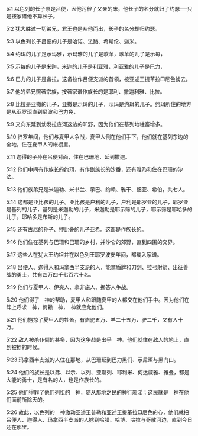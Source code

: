 <a id="1"></a>5:1  以色列的长子原是吕便，因他污秽了父亲的床，他长子的名分就归了约瑟──只是按家谱他不算长子。  

<a id="2"></a>5:2  犹大胜过一切弟兄，君王也是从他而出，长子的名分却归约瑟。  

<a id="3"></a>5:3  以色列长子吕便的儿子是哈诺、法路、希斯伦、迦米。  

<a id="4"></a>5:4  约珥的儿子是示玛雅，示玛雅的儿子是歌革，歌革的儿子是示每，  

<a id="5"></a>5:5  示每的儿子是米迦，米迦的儿子是利亚雅，利亚雅的儿子是巴力，  

<a id="6"></a>5:6  巴力的儿子是备拉。这备拉作吕便支派的首领，被亚述王提革拉□尼色掳去。  

<a id="7"></a>5:7  他的弟兄照著宗族，按著家谱作族长的是耶利、撒迦利雅、比拉。  

<a id="8"></a>5:8  比拉是亚撒的儿子，亚撒是示玛的儿子，示玛是约珥的儿子。约珥所住的地方是从亚罗珥直到尼波和巴力免，  

<a id="9"></a>5:9  又向东延到幼发拉底河这边的旷野，因为他们在基列地牲畜增多。  

<a id="10"></a>5:10  扫罗年间，他们与夏甲人争战，夏甲人倒在他们手下，他们就在基列东边的全地，住在夏甲人的帐棚里。  

<a id="11"></a>5:11  迦得的子孙在吕便对面，住在巴珊地，延到撒迦。  

<a id="12"></a>5:12  他们中间有作族长的约珥，有作副族长的沙番，还有雅乃和住在巴珊的沙法。  

<a id="13"></a>5:13  他们族弟兄是米迦勒、米书兰、示巴、约赖、雅干、细亚、希伯，共七人。  

<a id="14"></a>5:14  这都是亚比孩的儿子。亚比孩是户利的儿子，户利是耶罗亚的儿子，耶罗亚是基列的儿子，基列是米迦勒的儿子，米迦勒是耶示筛的儿子，耶示筛是耶哈多的儿子，耶哈多是布斯的儿子。  

<a id="15"></a>5:15  还有古尼的孙子、押比叠的儿子亚希。这都是作族长的。  

<a id="16"></a>5:16  他们住在基列与巴珊和巴珊的乡村，并沙仑的郊野，直到四围的交界。  

<a id="17"></a>5:17  这些人在犹大王约坦并在以色列王耶罗波安年间，都载入家谱。  

<a id="18"></a>5:18  吕便人、迦得人和玛拿西半支派的人，能拿盾牌和刀剑、拉弓射箭、出征善战的勇士，共有四万四千七百六十名。  

<a id="19"></a>5:19  他们与夏甲人、伊突人、拿非施人、挪答人争战。  

<a id="20"></a>5:20  他们得了　神的帮助，夏甲人和跟随夏甲的人都交在他们手中。因为他们在阵上呼求　神，倚赖　神，　神就应允他们。  

<a id="21"></a>5:21  他们掳掠了夏甲人的牲畜，有骆驼五万、羊二十五万、驴二千，又有人十万。  

<a id="22"></a>5:22  敌人被杀仆倒的甚多，因为这争战是出乎　神。他们就住在敌人的地上，直到被掳的时候。  

<a id="23"></a>5:23  玛拿西半支派的人住在那地，从巴珊延到巴力黑们、示尼珥与黑门山。  

<a id="24"></a>5:24  他们的族长是以弗、以示、以列、亚斯列、耶利米、何达威雅、雅叠，都是大能的勇士，是有名的人，也是作族长的。　　  

<a id="25"></a>5:25  他们得罪了他们列祖的　神，随从那地之民的神行邪淫；这民就是　神在他们面前所除灭的。  

<a id="26"></a>5:26  故此，以色列的　神激动亚述王普勒和亚述王提革拉□尼色的心，他们就把吕便人、迦得人、玛拿西半支派的人掳到哈腊、哈博、哈拉与哥散河边，直到今日还在那里。  
